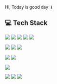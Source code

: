 Hi, Today is good day :)

## 💻 Tech Stack

<img src="https://img.shields.io/badge/HTML5-E34F26?style=flat-square&logo=HTML5&logoColor=white"/> <img src="https://img.shields.io/badge/CSS3-1572B6?style=flat-square&logo=CSS3&logoColor=white"/> <img src="https://img.shields.io/badge/Javascript-F7DF1E?style=flat-square&logo=Javascript&logoColor=white"/> <img src="https://img.shields.io/badge/Typescript-F7DF1E?style=flat-square&logo=Typescript&logoColor=white"/>  <img src="https://img.shields.io/badge/CSharp-239120?style=flat-square&logo=CSharp&logoColor=white"/>

<img src="https://img.shields.io/badge/React-61DAFB?style=flat-square&logo=React&logoColor=white"/> <img src="https://img.shields.io/badge/Next.js-61DAFB?style=flat-square&logo=nextdotjs&logoColor=white"/> <img src="https://img.shields.io/badge/DotNet-512BD4?style=flat-square&logo=DotNet&logoColor=white"/>

<img src="https://img.shields.io/badge/MySQL-4479A1?style=flat-square&logo=MySQL&logoColor=white"/> <img src="https://img.shields.io/badge/MariaDB-003545?style=flat-square&logo=MariaDB&logoColor=white"/>

<img src="https://img.shields.io/badge/GitHub-181717?style=flat-square&logo=GitHub&logoColor=white"/>

![](http://github-profile-summary-cards.vercel.app/api/cards/profile-details?username=Hwang-gPwls&theme=bear)
![](http://github-profile-summary-cards.vercel.app/api/cards/repos-per-language?username=yceffort&theme=bear)
![](http://github-profile-summary-cards.vercel.app/api/cards/most-commit-language?username=yceffort&theme=bear)
